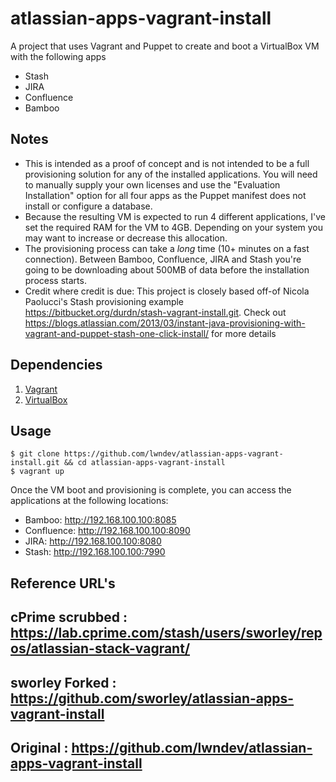 # atlassian-apps-vagrant-install

A project that uses Vagrant and Puppet to create and boot a VirtualBox VM with the following apps

* Stash
* JIRA
* Confluence
* Bamboo

## Notes

* This is intended as a proof of concept and is not intended to be a full provisioning solution for any of the installed applications. You will need to manually supply your own licenses and use the "Evaluation Installation" option for all four apps as the Puppet manifest does not install or configure a database.
* Because the resulting VM is expected to run 4 different applications, I've set the required RAM for the VM to 4GB.  Depending on your system you may want to increase or decrease this allocation.
* The provisioning process can take a *long* time (10+ minutes on a fast connection).  Between Bamboo, Confluence, JIRA and Stash you're going to be downloading about 500MB of data before the installation process starts.
* Credit where credit is due: This project is closely based off-of Nicola Paolucci's Stash provisioning example https://bitbucket.org/durdn/stash-vagrant-install.git. Check out https://blogs.atlassian.com/2013/03/instant-java-provisioning-with-vagrant-and-puppet-stash-one-click-install/ for more details

## Dependencies

1. [Vagrant](http://downloads.vagrantup.com/)
2. [VirtualBox](https://www.virtualbox.org/wiki/Downloads)

## Usage

	$ git clone https://github.com/lwndev/atlassian-apps-vagrant-install.git && cd atlassian-apps-vagrant-install
	$ vagrant up

Once the VM boot and provisioning is complete, you can access the applications at the following locations:
* Bamboo: http://192.168.100.100:8085
* Confluence: http://192.168.100.100:8090
* JIRA: http://192.168.100.100:8080
* Stash: http://192.168.100.100:7990

## Reference URL's
## 
## cPrime scrubbed : https://lab.cprime.com/stash/users/sworley/repos/atlassian-stack-vagrant/
## sworley Forked : https://github.com/sworley/atlassian-apps-vagrant-install
## Original : https://github.com/lwndev/atlassian-apps-vagrant-install
